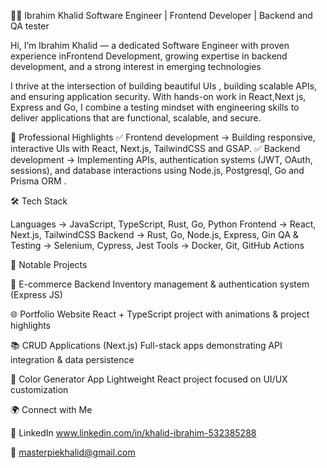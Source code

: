 👨‍💻 Ibrahim Khalid
Software Engineer | Frontend Developer | Backend and QA tester

Hi, I’m Ibrahim Khalid — a dedicated Software Engineer with proven experience inFrontend Development, growing expertise in backend development, and a strong interest in emerging technologies

I thrive at the intersection of building beautiful UIs , building scalable APIs, and ensuring application security. With hands-on work in React,Next js, Express and Go,  I combine a testing mindset with engineering skills to deliver applications that are functional, scalable, and secure.

💼 Professional Highlights
✅ Frontend development → Building responsive, interactive UIs with React, Next.js, TailwindCSS and GSAP.
✅ Backend development → Implementing APIs, authentication systems (JWT, OAuth, sessions), and database interactions using Node.js, Postgresql, Go and Prisma ORM .



🛠️ Tech Stack

Languages → JavaScript, TypeScript, Rust, Go, Python
Frontend → React, Next.js, TailwindCSS
Backend → Rust, Go, Node.js, Express, Gin 
QA & Testing → Selenium, Cypress, Jest
Tools →  Docker, Git, GitHub Actions

📌 Notable Projects

🛒 E-commerce Backend
Inventory management & authentication system (Express JS)

🌐 Portfolio Website
React + TypeScript project with animations & project highlights

📚 CRUD Applications (Next.js)
Full-stack apps demonstrating API integration & data persistence

🎨 Color Generator App
Lightweight React project focused on UI/UX customization



🌍 Connect with Me

💼 LinkedIn
  www.linkedin.com/in/khalid-ibrahim-532385288


📧 masterpiekhalid@gmail.com
